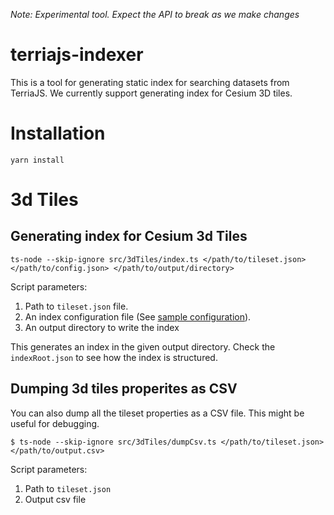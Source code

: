 *Note: Experimental tool. Expect the API to break as we make changes*

# terriajs-indexer

This is a tool for generating static index for searching datasets from TerriaJS. We currently support generating index for Cesium 3D tiles.

# Installation

```
yarn install
```

# 3d Tiles

## Generating index for Cesium 3d Tiles

```
ts-node --skip-ignore src/3dTiles/index.ts </path/to/tileset.json> </path/to/config.json> </path/to/output/directory>
```

Script parameters:
  1) Path to `tileset.json` file.
  2) An index configuration file (See [sample configuration](samples/3dtiles-config.json)).
  3) An output directory to write the index

This generates an index in the given output directory. Check the `indexRoot.json` to see how the index is structured.

## Dumping 3d tiles properites as CSV

You can also dump all the tileset properties as a CSV file. This might be useful for debugging.

```
$ ts-node --skip-ignore src/3dTiles/dumpCsv.ts </path/to/tileset.json> </path/to/output.csv>
```

Script parameters:
  1) Path to `tileset.json`
  2) Output csv file
